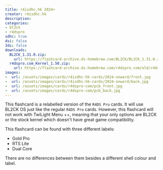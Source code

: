 ```yaml
---
title: r4isdhc.hk 2024+
creator: r4isdhc.hk
description:
categories:
- bl2ck
- r4dspro
sdhc: true
dsi: false
3ds: false
downloads:
  BL2CK_1.31.0.zip:
    url: https://flashcard-archive.ds-homebrew.com/BL2CK/BL2CK_1.31.0.zip
  r4dspro.com_Kernel_1.50.zip:
    url: https://flashcard-archive.ds-homebrew.com/r4dspro.com/old/r4dspro.com_Kernel_1.50.zip
images:
-  url: /assets/images/cards/r4isdhc-hk-cards/2024-onward/front.jpg
-  url: /assets/images/cards/r4isdhc-hk-cards/2024-onward/back.jpg
-  url: /assets/images/cards/r4dspro-com/pcb_front.jpg
-  url: /assets/images/cards/r4dspro-com/pcb_back.jpg
---
```


This flashcard is a relabelled version of the `R4DS Pro` cards. It will use BL2CK OS just like the regular `R4DS Pro` cards. However, this flashcard will not work with TwiLight Menu ++, meaning that your only options are BL2CK or the stock kernel which doesn't have great game compatibility.

This flashcard can be found with three different labels:
+ Gold Pro
+ RTS Lite
+ Dual Core

There are no differences between them besides a different shell colour and label.